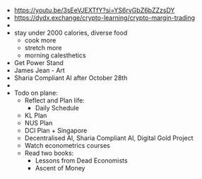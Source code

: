 - https://youtu.be/3sEeVJEXTfY?si=YS6rvGbZ6bZZzsDY
- https://dydx.exchange/crypto-learning/crypto-margin-trading
- 
- stay under 2000 calories, diverse food
    - cook more
    - stretch more
    - morning calesthetics
- Get Power Stand
- James Jean - Art
- Sharia Compliant AI after October 28th
- 
- Todo on plane:
    - Reflect and Plan life:
        - Daily Schedule
    - KL Plan
    - NUS Plan
    - DCI Plan + Singapore
    - Decentralised AI, Sharia Compliant AI, Digital Gold Project
    - Watch econometrics courses
    - Read two books:
        - Lessons from Dead Economists
        - Ascent of Money
